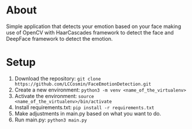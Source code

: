 # About

Simple application that detects your emotion based on your face making use of OpenCV with HaarCascades  framework to detect the face and DeepFace framework to detect the emotion.


# Setup

1. Download the repository: `git clone https://github.com/LCCosmin/FaceEmotionDetection.git`
2. Create a new environment: `python3 -m venv <name_of_the_virtualenv>`
3. Activate the environment: `source <name_of_the_virtualenv>/bin/activate`
4. Install requirements.txt: `pip install -r requirements.txt`
5. Make adjustments in main.py based on what you want to do.
6. Run main.py: `python3 main.py`